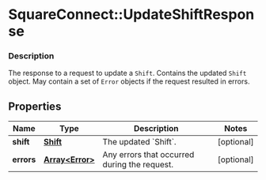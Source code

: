 # SquareConnect::UpdateShiftResponse

### Description

The response to a request to update a `Shift`. Contains the updated `Shift` object. May contain a set of `Error` objects if the request resulted in errors.

## Properties
Name | Type | Description | Notes
------------ | ------------- | ------------- | -------------
**shift** | [**Shift**](Shift.md) | The updated &#x60;Shift&#x60;. | [optional] 
**errors** | [**Array&lt;Error&gt;**](Error.md) | Any errors that occurred during the request. | [optional] 


